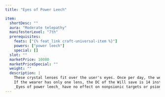 ```yaml
---
title: "Eyes of Power Leech"

item:
  shortDesc: ""
  aura: "Moderate telepathy"
  manifesterLevel: "7th"
  prerequisites:
    feats: ["{% feat_link craft-universal-item %}"]
    powers: ["power leech"]
    special: []
  slot: ""
  marketPrice: 10080
  marketPriceSpecial: ""
  weight: ""
  description: |
    These crystal lenses fit over the user's eyes. Once per day, the wearer is able to drain power points from another psionic creature or character by meeting its gaze as if using _power leech_. A selected target within 40 feet must succeed on a DC 16 Will save, or a connection of crackling energy is formed between the wearer and the victim. The connection drains {% die_roll 1 6 0 %} power points from the target for every round in which the wearer maintains concentration (to a maximum of 7 rounds). The wearer gains 1 power point from those drained from the target each round (subject to his normal maximum; points he cannot gain immediately are lost).
    If the wearer has only one lens, the DC of the Will save is 14 instead of 16.
    _Eyes of power leech_ have no effect on nonpsionic targets or psionic creatures with a current power point reserve of 0.
---
```


